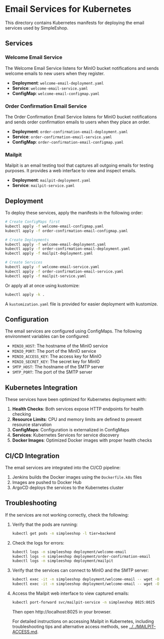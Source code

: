 # Email Services for Kubernetes

This directory contains Kubernetes manifests for deploying the email services used by SimpleEshop.

## Services

### Welcome Email Service

The Welcome Email Service listens for MinIO bucket notifications and sends welcome emails to new users when they register.

- **Deployment**: `welcome-email-deployment.yaml`
- **Service**: `welcome-email-service.yaml`
- **ConfigMap**: `welcome-email-configmap.yaml`

### Order Confirmation Email Service

The Order Confirmation Email Service listens for MinIO bucket notifications and sends order confirmation emails to users when they place an order.

- **Deployment**: `order-confirmation-email-deployment.yaml`
- **Service**: `order-confirmation-email-service.yaml`
- **ConfigMap**: `order-confirmation-email-configmap.yaml`

### Mailpit

Mailpit is an email testing tool that captures all outgoing emails for testing purposes. It provides a web interface to view and inspect emails.

- **Deployment**: `mailpit-deployment.yaml`
- **Service**: `mailpit-service.yaml`

## Deployment

To deploy these services, apply the manifests in the following order:

```bash
# Create ConfigMaps first
kubectl apply -f welcome-email-configmap.yaml
kubectl apply -f order-confirmation-email-configmap.yaml

# Create Deployments
kubectl apply -f welcome-email-deployment.yaml
kubectl apply -f order-confirmation-email-deployment.yaml
kubectl apply -f mailpit-deployment.yaml

# Create Services
kubectl apply -f welcome-email-service.yaml
kubectl apply -f order-confirmation-email-service.yaml
kubectl apply -f mailpit-service.yaml
```

Or apply all at once using kustomize:

```bash
kubectl apply -k .
```

A `kustomization.yaml` file is provided for easier deployment with kustomize.

## Configuration

The email services are configured using ConfigMaps. The following environment variables can be configured:

- `MINIO_HOST`: The hostname of the MinIO service
- `MINIO_PORT`: The port of the MinIO service
- `MINIO_ACCESS_KEY`: The access key for MinIO
- `MINIO_SECRET_KEY`: The secret key for MinIO
- `SMTP_HOST`: The hostname of the SMTP server
- `SMTP_PORT`: The port of the SMTP server

## Kubernetes Integration

These services have been optimized for Kubernetes deployment with:

1. **Health Checks**: Both services expose HTTP endpoints for health checking
2. **Resource Limits**: CPU and memory limits are defined to prevent resource starvation
3. **ConfigMaps**: Configuration is externalized in ConfigMaps
4. **Services**: Kubernetes Services for service discovery
5. **Docker Images**: Optimized Docker images with proper health checks

## CI/CD Integration

The email services are integrated into the CI/CD pipeline:

1. Jenkins builds the Docker images using the `Dockerfile.k8s` files
2. Images are pushed to Docker Hub
3. ArgoCD deploys the services to the Kubernetes cluster

## Troubleshooting

If the services are not working correctly, check the following:

1. Verify that the pods are running:
   ```bash
   kubectl get pods -n simpleeshop -l tier=backend
   ```

2. Check the logs for errors:
   ```bash
   kubectl logs -n simpleeshop deployment/welcome-email
   kubectl logs -n simpleeshop deployment/order-confirmation-email
   kubectl logs -n simpleeshop deployment/mailpit
   ```

3. Verify that the services can connect to MinIO and the SMTP server:
   ```bash
   kubectl exec -it -n simpleeshop deployment/welcome-email -- wget -O- minio-service:9000
   kubectl exec -it -n simpleeshop deployment/welcome-email -- wget -O- mailpit-service:1025
   ```

4. Access the Mailpit web interface to view captured emails:
   ```bash
   kubectl port-forward svc/mailpit-service -n simpleeshop 8025:8025
   ```
   Then open http://localhost:8025 in your browser.

   For detailed instructions on accessing Mailpit in Kubernetes, including troubleshooting tips and alternative access methods, see [../../MAILPIT-ACCESS.md](../../MAILPIT-ACCESS.md).

